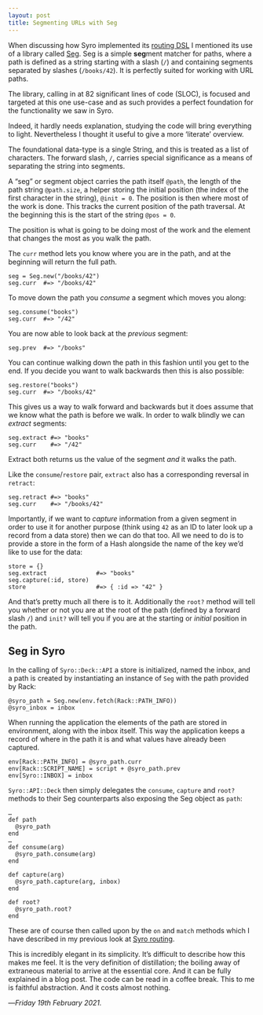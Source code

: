```yaml
---
layout: post
title: Segmenting URLs with Seg
---
```


When discussing how Syro implemented its [routing DSL][srd] I mentioned its use of a library called [Seg][seg]. Seg is a simple **seg**ment matcher for paths, where a path is defined as a string starting with a slash (`/`) and containing segments separated by slashes (`/books/42`). It is perfectly suited for working with URL paths.

The library, calling in at 82 significant lines of code (SLOC), is focused and targeted at this one use-case and as such provides a perfect foundation for the functionality we saw in Syro.

Indeed, it hardly needs explanation, studying the code will bring everything to light. Nevertheless I thought it useful to give a more ‘literate’ overview.

The foundational data-type is a single String, and this is treated as a list of characters. The forward slash, `/`, carries special significance as a means of separating the string into segments.

A “seg” or segment object carries the path itself `@path`, the length of the path string `@path.size`, a helper storing the initial position (the index of the first character in the string), `@init = 0`. The position is then where most of the work is done. This tracks the current position of the path traversal. At the beginning this is the start of the string `@pos = 0`.

The position is what is going to be doing most of the work and the element that changes the most as you walk the path.

The `curr` method lets you know where you are in the path, and at the beginning will return the full path.

```
seg = Seg.new("/books/42")
seg.curr  #=> "/books/42"
```

To move down the path you _consume_ a segment which moves you along:

```
seg.consume("books")
seg.curr  #=> "/42"
```

You are now able to look back at the _previous_ segment:

```
seg.prev  #=> "/books"
```

You can continue walking down the path in this fashion until you get to the end. If you decide you want to walk backwards then this is also possible:

```
seg.restore("books")
seg.curr  #=> "/books/42"
```

This gives us a way to walk forward and backwards but it does assume that we know what the path is before we walk. In order to walk blindly we can _extract_ segments:

```
seg.extract #=> "books"
seg.curr    #=> "/42"
```

Extract both returns us the value of the segment _and_ it walks the path.

Like the `consume`/`restore` pair, `extract` also has a corresponding reversal in `retract`:

```
seg.retract #=> "books"
seg.curr    #=> "/books/42"
```

Importantly, if we want to _capture_ information from a given segment in order to use it for another purpose (think using `42` as an ID to later look up a record from a data store) then we can do that too. All we need to do is to provide a store in the form of a Hash alongside the name of the key we’d like to use for the data:

```
store = {}
seg.extract              #=> "books"
seg.capture(:id, store)
store                    #=> { :id => "42" }
```

And that’s pretty much all there is to it. Additionally the `root?` method will tell you whether or not you are at the root of the path (defined by a forward slash `/`) and `init?` will tell you if you are at the starting or _initial_ position in the path.

## Seg in Syro

In the calling of `Syro::Deck::API` a store is initialized, named the inbox, and a path is created by instantiating an instance of `Seg` with the path provided by Rack:

```
@syro_path = Seg.new(env.fetch(Rack::PATH_INFO))
@syro_inbox = inbox
```

When running the application the elements of the path are stored in environment, along with the inbox itself. This way the application keeps a record of where in the path it is and what values have already been captured.

```
env[Rack::PATH_INFO] = @syro_path.curr
env[Rack::SCRIPT_NAME] = script + @syro_path.prev
env[Syro::INBOX] = inbox
```

`Syro::API::Deck` then simply delegates the `consume`, `capture` and `root?` methods to their Seg counterparts also exposing the Seg object as `path`:

```
…
def path
  @syro_path 
end
…
def consume(arg)
  @syro_path.consume(arg)
end

def capture(arg)
  @syro_path.capture(arg, inbox)
end

def root?
  @syro_path.root?
end
```

These are of course then called upon by the `on` and `match` methods which I have described in my previous look at [Syro routing][srd].

This is incredibly elegant in its simplicity. It’s difficult to describe how this makes me feel. It is the very definition of distillation; the boiling away of extraneous material to arrive at the essential core. And it can be fully explained in a blog post. The code can be read in a coffee break. This to me is faithful abstraction. And it costs almost nothing.

—*Friday 19th February 2021.*

[srd]: https://www.crossingtheruby.com/2021/02/13/framework-abstractions-http-rails-vs-syro.html
[seg]: https://github.com/soveran/seg.rb

